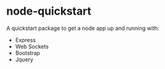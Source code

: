 node-quickstart
=============

A quickstart package to get a node app up and running with:

* Express
* Web Sockets
* Bootstrap
* Jquery
